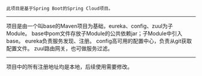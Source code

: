 ~~~
此项目是基于Spring Boot的Spring Cloud项目。
~~~
---
项目是由一个叫base的Maven项目为基础，eureka、config、zuul为子Module。
base中pom文件存放子Module的公共依赖jar；子Module中引入base。
eureka负责服务发现、注册。
config高可用的配置中心，负责从git获取配置文件。
zuul路由网关，也可做服务过滤。

***
项目中的所有注册地址均是本地，后续使用需要修改。